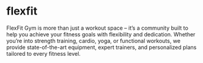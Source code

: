 # flexfit
FlexFit Gym is more than just a workout space – it’s a community built to help you achieve your fitness goals with flexibility and dedication. Whether you’re into strength training, cardio, yoga, or functional workouts, we provide state-of-the-art equipment, expert trainers, and personalized plans tailored to every fitness level.
